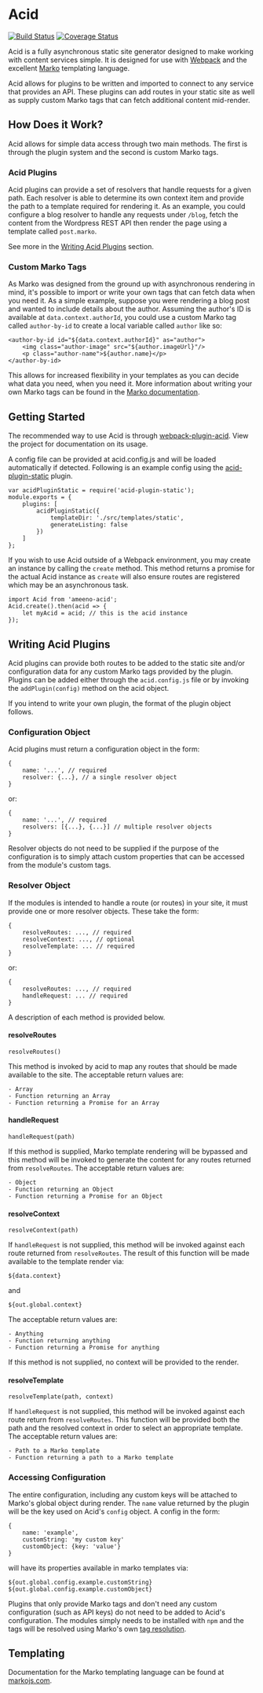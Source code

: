 # Acid

[![Build Status](https://travis-ci.org/drewschrauf/ameeno-acid.svg?branch=master)](https://travis-ci.org/drewschrauf/ameeno-acid)
[![Coverage Status](https://coveralls.io/repos/github/drewschrauf/ameeno-acid/badge.svg?branch=master)](https://coveralls.io/github/drewschrauf/ameeno-acid?branch=master)

Acid is a fully asynchronous static site generator designed to make working with content services simple. It is designed for use with [Webpack](https://webpack.github.io/) and the excellent [Marko](http://markojs.com/) templating language.

Acid allows for plugins to be written and imported to connect to any service that provides an API. These plugins can add routes in your static site as well as supply custom Marko tags that can fetch additional content mid-render.

## How Does it Work?

Acid allows for simple data access through two main methods. The first is through the plugin system and the second is custom Marko tags.

### Acid Plugins

Acid plugins can provide a set of resolvers that handle requests for a given path. Each resolver is able to determine its own context item and provide the path to a template required for rendering it. As an example, you could configure a blog resolver to handle any requests under `/blog`, fetch the content from the Wordpress REST API then render the page using a template called `post.marko`.

See more in the [Writing Acid Plugins](#writing-acid-plugins) section.

### Custom Marko Tags

As Marko was designed from the ground up with asynchronous rendering in mind, it's possible to import or write your own tags that can fetch data when you need it. As a simple example, suppose you were rendering a blog post and wanted to include details about the author. Assuming the author's ID is available at `data.context.authorId`, you could use a custom Marko tag called `author-by-id` to create a local variable called `author` like so:

    <author-by-id id="${data.context.authorId}" as="author">
        <img class="author-image" src="${author.imageUrl}"/>
        <p class="author-name">${author.name}</p>
    </author-by-id>

This allows for increased flexibility in your templates as you can decide what data you need, when you need it. More information about writing your own Marko tags can be found in the [Marko documentation](http://markojs.com/docs/).

## Getting Started

The recommended way to use Acid is through [webpack-plugin-acid](https://github.com/drewschrauf/webpack-plugin-acid). View the project for documentation on its usage.

A config file can be provided at acid.config.js and will be loaded automatically if detected. Following is an example config using the [acid-plugin-static](https://github.com/drewschrauf/acid-plugin-static) plugin.

    var acidPluginStatic = require('acid-plugin-static');
    module.exports = {
        plugins: [
            acidPluginStatic({
                templateDir: './src/templates/static',
                generateListing: false
            })
        ]
    };

If you wish to use Acid outside of a Webpack environment, you may create an instance by calling the `create` method. This method returns a promise for the actual Acid instance as `create` will also ensure routes are registered which may be an asynchronous task.

    import Acid from 'ameeno-acid';
    Acid.create().then(acid => {
        let myAcid = acid; // this is the acid instance
    });

## Writing Acid Plugins

Acid plugins can provide both routes to be added to the static site and/or configuration data for any custom Marko tags provided by the plugin. Plugins can be added either through the `acid.config.js` file or by invoking the `addPlugin(config)` method on the acid object.

If you intend to write your own plugin, the format of the plugin object follows.

### Configuration Object

Acid plugins must return a configuration object in the form:

    {
        name: '...', // required
        resolver: {...}, // a single resolver object
    }

or:

    {
        name: '...', // required
        resolvers: [{...}, {...}] // multiple resolver objects
    }

Resolver objects do not need to be supplied if the purpose of the configuration is to simply attach custom properties that can be accessed from the module's custom tags.

### Resolver Object

If the modules is intended to handle a route (or routes) in your site, it must provide one or more resolver objects. These take the form:

    {
        resolveRoutes: ..., // required
        resolveContext: ..., // optional
        resolveTemplate: ... // required
    }

or:

    {
        resolveRoutes: ..., // required
        handleRequest: ... // required
    }

A description of each method is provided below.

#### resolveRoutes

`resolveRoutes()`

This method is invoked by acid to map any routes that should be made available to the site. The acceptable return values are:

    - Array
    - Function returning an Array
    - Function returning a Promise for an Array

#### handleRequest

`handleRequest(path)`

If this method is supplied, Marko template rendering will be bypassed and this method will be invoked to generate the content for any routes returned from `resolveRoutes`. The acceptable return values are:

    - Object
    - Function returning an Object
    - Function returning a Promise for an Object

#### resolveContext

`resolveContext(path)`

If `handleRequest` is not supplied, this method will be invoked against each route returned from `resolveRoutes`. The result of this function will be made available to the template render via:

    ${data.context}

and

    ${out.global.context}

The acceptable return values are:

    - Anything
    - Function returning anything
    - Function returning a Promise for anything

If this method is not supplied, no context will be provided to the render.

#### resolveTemplate

`resolveTemplate(path, context)`

If `handleRequest` is not supplied, this method will be invoked against each route return from `resolveRoutes`. This function will be provided both the path and the resolved context in order to select an appropriate template. The acceptable return values are:

    - Path to a Marko template
    - Function returning a path to a Marko template

### Accessing Configuration

The entire configuration, including any custom keys will be attached to Marko's global object during render. The `name` value returned by the plugin will be the key used on Acid's `config` object. A config in the form:

    {
        name: 'example',
        customString: 'my custom key'
        customObject: {key: 'value'}
    }

will have its properties available in marko templates via:

    ${out.global.config.example.customString}
    ${out.global.config.example.customObject}

Plugins that only provide Marko tags and don't need any custom configuration (such as API keys) do not need to be added to Acid's configuration. The modules simply needs to be installed with `npm` and the tags will be resolved using Marko's own [tag resolution](http://markojs.com/docs/marko/custom-taglibs/#scanning-for-tags).

## Templating

Documentation for the Marko templating language can be found at [markojs.com](http://markojs.com/).
